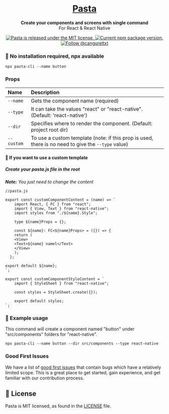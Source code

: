 <h1 align="center">
  <a href="https://reactnative.dev/">
    Pasta
  </a>
</h1>
<p align="center">
  <strong>Create your components and screens with single command</strong><br>
 For React & React Native
</p>

<p align="center">
  <a href="https://github.com/ahmetcangurel/pasta/blob/main/LICENSE">
    <img src="https://img.shields.io/badge/license-MIT-blue.svg" alt="Pasta is released under the MIT license." />
  </a>
  <a href="https://www.npmjs.org/package/pasta-cli">
    <img src="https://img.shields.io/npm/v/pasta-cli?color=brightgreen&label=npm%20package" alt="Current npm package version." />
  </a>
  <a href="https://twitter.com/intent/follow?screen_name=cangureltxt">
    <img src="https://img.shields.io/twitter/follow/reactnative.svg?label=Follow%20@cangureltxt" alt="Follow @cangureltxt" />
  </a>
</p>

### 🚚 No installation required, npx available

```shell
npx pasta-cli --name button
```

### Props

| Name       | Description                                                                                        |
| :--------- | :------------------------------------------------------------------------------------------------- |
| `--name`   | Gets the component name (required)                                                                 |
| `--type`   | It can take the values "react" or "react-native". (Default: 'react-native')                        |
| `--dir`    | Specifies where to render the component. (Default: project root dir)                               |
| `--custom` | To use a custom template (note: if this prop is used, there is no need to give the `--type` value) |

#### 🍎 If you want to use a custom template

##### Create your pasta.js file in the root

**_Note:_** _You just need to change the content_

```shell
//pasta.js

export const customComponentContent = (name) => `
    import React, { FC } from "react";
    import { View, Text } from "react-native";
    import styles from "./${name}.Style";

    type ${name}Props = {};

    const ${name}: FC<${name}Props> = ({}) => {
    return (
    <View>
    <Text>${name} namel</Text>
    </View>
    );
  };

export default ${name};
`;

export const customComponentStyleContent = `
    import { StyleSheet } from "react-native";

    const styles = StyleSheet.create({});

    export default styles;
`;
```

### 🚚 Example usage

This command will create a component named "button" under "src/components" folders for "react-native".

```shell
npx pasta-cli --name button --dir src/components --type react-native
```

### Good First Issues

We have a list of [good first issues][gfi] that contain bugs which have a relatively limited scope. This is a great place to get started, gain experience, and get familiar with our contribution process.

[gfi]: https://github.com/facebook/react-native/labels/good%20first%20issue

## 📄 License

Pasta is MIT licensed, as found in the [LICENSE][l] file.

[l]: https://github.com/ahmetcangurel/pasta/blob/main/LICENSE
